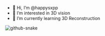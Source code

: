 - 👋 Hi, I’m @happysxpp
- 👀 I’m interested in 3D vision
- 🌱 I’m currently learning 3D Reconstruction

<picture>
  <source media="(prefers-color-scheme: dark)" srcset="github-snake-dark.svg" />
  <source media="(prefers-color-scheme: light)" srcset="github-snake.svg" />
  <img alt="github-snake" src="github-snake.svg" />
</picture>

<!---
happysxpp/happysxpp is a ✨ special ✨ repository because its `README.md` (this file) appears on your GitHub profile.
You can click the Preview link to take a look at your changes.
--->
